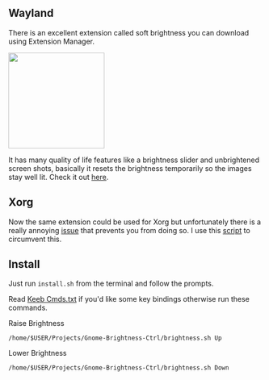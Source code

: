 ## Wayland
There is an excellent extension called soft brightness you can download using Extension Manager.

<a href="https://flathub.org/apps/details/com.mattjakeman.ExtensionManager">
<img src="https://flathub.org/assets/badges/flathub-badge-i-en.png" width="190px" />
</a>

It has many quality of life features like a brightness slider and unbrightened screen shots, basically it resets the brightness temporarily so the images stay well lit. Check it out [here](https://github.com/F-i-f/soft-brightness).

## Xorg
Now the same extension could be used for Xorg but unfortunately there is a really annoying [issue](https://github.com/F-i-f/soft-brightness/issues/31) that prevents you from doing so. I use this [script](https://github.com/zb3/gnome-gamma-tool) to circumvent this.

## Install
Just run `install.sh` from the terminal and follow the prompts.

Read [Keeb Cmds.txt](https://github.com/BinaryGenius/Gnome-Brightness-Ctrl/blob/main/Keeb%20Cmds.txt) if you'd like some key bindings otherwise run these commands.

Raise Brightness
```
/home/$USER/Projects/Gnome-Brightness-Ctrl/brightness.sh Up
```
Lower Brightness
```
/home/$USER/Projects/Gnome-Brightness-Ctrl/brightness.sh Down
```
